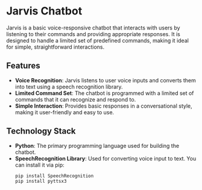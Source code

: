 # Jarvis Chatbot

Jarvis is a basic voice-responsive chatbot that interacts with users by listening to their commands and providing appropriate responses. It is designed to handle a limited set of predefined commands, making it ideal for simple, straightforward interactions.

## Features

- **Voice Recognition**: Jarvis listens to user voice inputs and converts them into text using a speech recognition library.
- **Limited Command Set**: The chatbot is programmed with a limited set of commands that it can recognize and respond to.
- **Simple Interaction**: Provides basic responses in a conversational style, making it user-friendly and easy to use.

## Technology Stack

- **Python**: The primary programming language used for building the chatbot.
- **SpeechRecognition Library**: Used for converting voice input to text. You can install it via pip:
  ```bash
  pip install SpeechRecognition
  pip install pyttsx3

